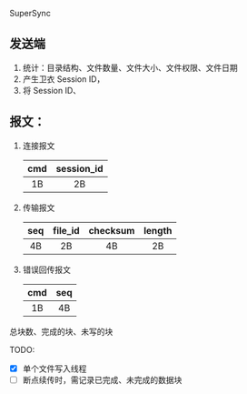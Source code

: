 SuperSync

## 发送端

1. 统计：目录结构、文件数量、文件大小、文件权限、文件日期
2. 产生卫衣 Session ID，
3. 将 Session ID、

## 报文：

1. 连接报文

    |  cmd  | session_id |
    | :---: | :--------: |
    |  1B   |     2B     |

2. 传输报文

    |  seq  | file_id | checksum | length |
    | :---: | :-----: | :------: | :----: |
    |  4B   |   2B    |    4B    |   2B   |

3. 错误回传报文

    |  cmd  |  seq  |
    | :---: | :---: |
    |  1B   |  4B   |


总块数、完成的块、未写的块


TODO:
- [x] 单个文件写入线程
- [ ] 断点续传时，需记录已完成、未完成的数据块

